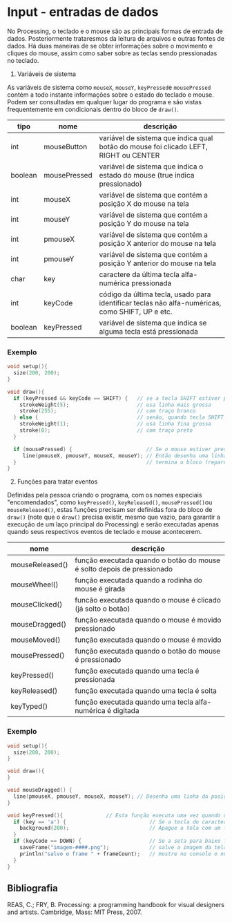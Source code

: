 # Input - entradas de dados

No Processing, o teclado e o mouse são as principais formas de entrada de dados. Posteriormente trataresmos da leitura de arquivos e outras fontes de dados. Há duas maneiras de se obter informações sobre o movimento e cliques do mouse, assim como saber sobre as teclas sendo pressionadas no teclado. 

1. Variáveis de sistema 

As variáveis de sistema como `mouseX`, `mouseY`, `keyPressed`e `mousePressed` contém a todo instante informações sobre o estado do teclado e mouse. Podem ser consultadas em qualquer lugar do programa e são vistas frequentemente em condicionais dentro do bloco de `draw()`.

| tipo | nome | descrição | 
| --- | --- | --- |
| int | mouseButton     |  variável de sistema que indica qual botão do mouse foi clicado LEFT, RIGHT ou CENTER
| boolean | mousePressed    |  variável de sistema que indica o estado do mouse (true indica pressionado)
| int | mouseX          |  variável de sistema que contém a posição X do mouse na tela 
| int | mouseY          |  variável de sistema que contém a posição Y do mouse na tela
| int | pmouseX         |  variável de sistema que contém a posição X anterior do mouse na tela
| int | pmouseY         |  variável de sistema que contém a posição Y anterior do mouse na tela
| char | key           |  caractere da última tecla alfa-numérica pressionada
| int | keyCode       |  código da última tecla, usado para identificar teclas não alfa-numéricas, como SHIFT, UP e etc.
| boolean | keyPressed    |  variável de sistema que indica se alguma tecla está pressionada

### Exemplo

```pde
void setup(){
  size(200, 200);
}

void draw(){
  if (keyPressed && keyCode == SHIFT) {   // se a tecla SHIFT estiver pressonada
    strokeWeight(5);                      // usa linha mais grossa 
    stroke(255);                          // com traço branco
  } else {                                // senão, quando tecla SHIFT não estiver pressonada
    strokeWeight(1);                      // usa linha fina grossa
    stroke(0);                            // com traço preto
  }

  if (mousePressed) {                        // Se o mouse estiver pressionado
     line(pmouseX, pmouseY, mouseX, mouseY); // Então desenha uma linha da posição anterior do mouse até a atual
  }                                          // termina o bloco (repare que no faz nada se o mouse estiver solto)
}
```

2. Funções para tratar eventos

Definidas pela pessoa criando o programa, com os nomes especiais "encomendados", como `keyPressed()`, `keyReleased()`, `mousePressed()`ou `mouseReleased()`, estas funções precisam ser definidas fora do bloco de `draw()` (note que o `draw()` precisa existir, mesmo que vazio, para garantir a execução de um laço principal do Processing) e serão executadas apenas quando seus respectivos eventos de teclado e mouse acontecerem.

| nome | descrição |
| --- | --- |
| mouseReleased() |  função executada quando o botão do mouse é solto depois de pressionado
| mouseWheel()    |  função executada quando a rodinha do mouse é girada
| mouseClicked()  |  funcão executada quando o mouse é clicado (já solto o botão)
| mouseDragged()  |  função executada quando o mouse é movido pressionado
| mouseMoved()    |  função executada quando o mouse é movido
| mousePressed()  |  função executada quando o botão do mouse é pressionado
| keyPressed()  |  função executada quando uma tecla é pressionada
| keyReleased() |  função executada quando uma tecla é solta
| keyTyped()    |  função executada quando uma tecla alfa-numérica é digitada


### Exemplo

<!-- [exemplo1](/assets/imagens/condicional1.png) -->

```pde
void setup(){
  size(200, 200);
}

void draw(){
}

void mouseDragged() {
  line(pmouseX, pmouseY, mouseX, mouseY); // Desenha uma linha da posição anterior do mouse até a atual
}

void keyPressed(){              // Esta função executa uma vez quando uma tecla é pressionada
  if (key == 'a') {                           // Se a tecla do caractere 'a' foi a última pressionada
    background(200);                          // Apague a tela com um fundo cinza (só executa sob as condições acima)
  }
  if (keyCode == DOWN) {                      // Se a seta para baixo foi precionada
    saveFrame("imagem-####.png");             // salve a imagem da tela de pintura em um arquivo PNG 
    println("salvo o frame " + frameCount);   // mostre no console o número do frame
  }  
}
```

## Bibliografia

REAS, C.; FRY, B. Processing: a programming handbook for visual designers and artists. Cambridge, Mass: MIT Press, 2007.
